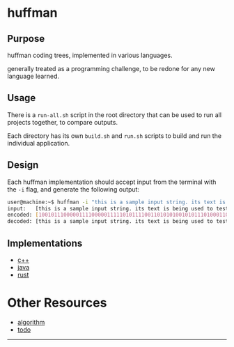 # huffman
## Purpose
huffman coding trees, implemented in various languages.

generally treated as a programming challenge, to be redone for any new language learned.

## Usage
There is a `run-all.sh` script in the root directory that can be used to run all projects together, to compare outputs.

Each directory has its own `build.sh` and `run.sh` scripts to build and run the individual application.

## Design
Each huffman implementation should accept input from the terminal with the `-i` flag, and generate the following output:

```bash
user@machine:~$ huffman -i "this is a sample input string. its text is being used to test the huffman coding tree."
input:   [this is a sample input string. its text is being used to test the huffman coding tree.]
encoded: [100101110000011110000011111010111100110101010010101110100011011110000111010111100010011100110001100000011110110110010111000100001111100110110100110011100000111101101011010000111101101111100000111011100111111000101011110011010011001111001011111011111011111000010000100001001101010111111011011010101100110000111101101111000110011011101110010]
decoded: [this is a sample input string. its text is being used to test the huffman coding tree.]
```

## Implementations
* [c++](c++-huffman/)
* [java](java-huffman/)
* [rust](rust-huffman/)

# Other Resources
* [algorithm](.docs/algorithm.md)
* [todo](.docs/todo.md)

---
